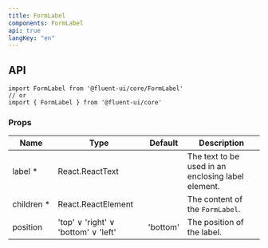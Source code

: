 ```yaml
---
title: FormLabel
components: FormLabel
api: true
langKey: "en"
---
```


## API

```
import FormLabel from '@fluent-ui/core/FormLabel'
// or
import { FormLabel } from '@fluent-ui/core'
```

### Props

| Name | Type | Default | Description |
| --- | --- | --- | --- |
| label&nbsp;* | React.ReactText |  | The text to be used in an enclosing label element. |
| children&nbsp;* | React.ReactElement |  | The content of the `FormLabel`. |
| position | 'top' &or; 'right' &or; 'bottom' &or; 'left' | 'bottom' | The position of the label. |
